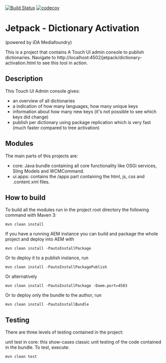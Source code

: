 [![Build Status](https://travis-ci.org/ida-mediafoundry/jetpack-dictionary-activation.svg?branch=master)](https://travis-ci.org/ida-mediafoundry/jetpack-dictionary-activation) [![codecov](https://codecov.io/gh/ida-mediafoundry/jetpack-dictionary-activation/branch/master/graph/badge.svg)](https://codecov.io/gh/ida-mediafoundry/jetpack-dictionary-activation)
# Jetpack - Dictionary Activation
(powered by iDA Mediafoundry)

This is a project that contains A Touch UI admin console to publish dictionaries.
Navigate to http://localhost:4502/jetpack/dictionary-activation.html to see this tool in action.


## Description

This Touch UI Admin console gives:
 - an overview of all dictionaries
 - a indication of how many languages, how many unique keys
 - information about how many new keys (it's not possible to see which keys did change)
 - publish per dictionary using package replication which is very fast (much faster compared to tree activation)


## Modules

The main parts of this projects are:

* core: Java bundle containing all core functionality like OSGi services, Sling Models and WCMCommand.
* ui.apps: contains the /apps part containing the html, js, css and .content.xml files.


## How to build

To build all the modules run in the project root directory the following command with Maven 3:

    mvn clean install

If you have a running AEM instance you can build and package the whole project and deploy into AEM with  

    mvn clean install -PautoInstallPackage
    
Or to deploy it to a publish instance, run

    mvn clean install -PautoInstallPackagePublish
    
Or alternatively

    mvn clean install -PautoInstallPackage -Daem.port=4503

Or to deploy only the bundle to the author, run

    mvn clean install -PautoInstallBundle


## Testing

There are three levels of testing contained in the project:

unit test in core: this show-cases classic unit testing of the code contained in the bundle. To test, execute:

    mvn clean test
